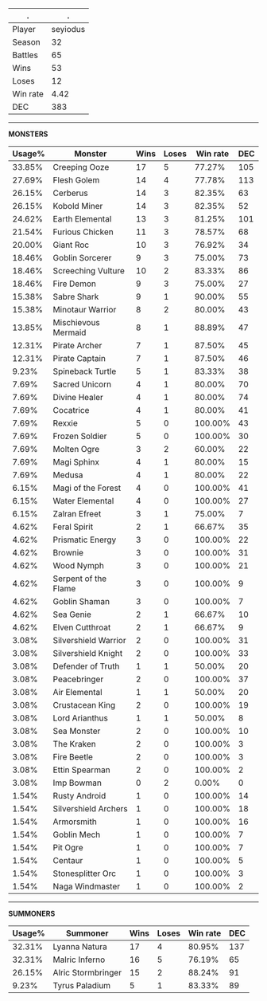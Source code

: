 .|.
|-|-
Player|seyiodus
Season|32
Battles|65
Wins|53
Loses|12
Win rate|4.42
DEC|383

---
**MONSTERS**

Usage%|Monster|Wins|Loses|Win rate|DEC|
-|-|-|-|-|-|
33.85%|Creeping Ooze|17|5|77.27%|105|
27.69%|Flesh Golem|14|4|77.78%|113|
26.15%|Cerberus|14|3|82.35%|63|
26.15%|Kobold Miner|14|3|82.35%|52|
24.62%|Earth Elemental|13|3|81.25%|101|
21.54%|Furious Chicken|11|3|78.57%|68|
20.00%|Giant Roc|10|3|76.92%|34|
18.46%|Goblin Sorcerer|9|3|75.00%|73|
18.46%|Screeching Vulture|10|2|83.33%|86|
18.46%|Fire Demon|9|3|75.00%|27|
15.38%|Sabre Shark|9|1|90.00%|55|
15.38%|Minotaur Warrior|8|2|80.00%|43|
13.85%|Mischievous Mermaid|8|1|88.89%|47|
12.31%|Pirate Archer|7|1|87.50%|45|
12.31%|Pirate Captain|7|1|87.50%|46|
9.23%|Spineback Turtle|5|1|83.33%|38|
7.69%|Sacred Unicorn|4|1|80.00%|70|
7.69%|Divine Healer|4|1|80.00%|74|
7.69%|Cocatrice|4|1|80.00%|41|
7.69%|Rexxie|5|0|100.00%|43|
7.69%|Frozen Soldier|5|0|100.00%|30|
7.69%|Molten Ogre|3|2|60.00%|22|
7.69%|Magi Sphinx|4|1|80.00%|15|
7.69%|Medusa|4|1|80.00%|22|
6.15%|Magi of the Forest|4|0|100.00%|41|
6.15%|Water Elemental|4|0|100.00%|27|
6.15%|Zalran Efreet|3|1|75.00%|7|
4.62%|Feral Spirit|2|1|66.67%|35|
4.62%|Prismatic Energy|3|0|100.00%|22|
4.62%|Brownie|3|0|100.00%|31|
4.62%|Wood Nymph|3|0|100.00%|21|
4.62%|Serpent of the Flame|3|0|100.00%|9|
4.62%|Goblin Shaman|3|0|100.00%|7|
4.62%|Sea Genie|2|1|66.67%|10|
4.62%|Elven Cutthroat|2|1|66.67%|9|
3.08%|Silvershield Warrior|2|0|100.00%|31|
3.08%|Silvershield Knight|2|0|100.00%|33|
3.08%|Defender of Truth|1|1|50.00%|20|
3.08%|Peacebringer|2|0|100.00%|37|
3.08%|Air Elemental|1|1|50.00%|20|
3.08%|Crustacean King|2|0|100.00%|19|
3.08%|Lord Arianthus|1|1|50.00%|8|
3.08%|Sea Monster|2|0|100.00%|10|
3.08%|The Kraken|2|0|100.00%|3|
3.08%|Fire Beetle|2|0|100.00%|3|
3.08%|Ettin Spearman|2|0|100.00%|2|
3.08%|Imp Bowman|0|2|0.00%|0|
1.54%|Rusty Android|1|0|100.00%|14|
1.54%|Silvershield Archers|1|0|100.00%|18|
1.54%|Armorsmith|1|0|100.00%|16|
1.54%|Goblin Mech|1|0|100.00%|7|
1.54%|Pit Ogre|1|0|100.00%|7|
1.54%|Centaur|1|0|100.00%|5|
1.54%|Stonesplitter Orc|1|0|100.00%|3|
1.54%|Naga Windmaster|1|0|100.00%|2|

---
**SUMMONERS**

Usage%|Summoner|Wins|Loses|Win rate|DEC|
-|-|-|-|-|-|
32.31%|Lyanna Natura|17|4|80.95%|137|
32.31%|Malric Inferno|16|5|76.19%|65|
26.15%|Alric Stormbringer|15|2|88.24%|91|
9.23%|Tyrus Paladium|5|1|83.33%|89|
